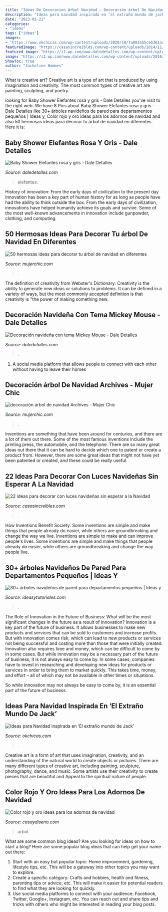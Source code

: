 ```yaml
---
title: "Ideas De Decoracion Arbol Navidad ~ Decoración árbol De Navidad Archives"
description: "Ideas para navidad inspirada en ‘el extraño mundo de jack’"
date: "2023-01-21"
categories:
- "ideas"
tags: ["ideas"]
images:
- "https://www.okchicas.com/wp-content/uploads/2020/10/7a003a55ceb361aab4e8378efe274d82.jpg"
featuredImage: "https://casasincreibles.com/wp-content/uploads/2014/11/luces-navidad-habitacion-15.jpg"
featured_image: "https://i1.wp.com/www.daledetalles.com/wp-content/uploads/2016/10/mickey-navidad33.jpg?resize=597%2C796"
image: "https://i1.wp.com/www.daledetalles.com/wp-content/uploads/2016/10/mickey-navidad33.jpg?resize=597%2C796"
ShowToc: true
author: "Jackeline Hammes"
---
```



What is creative art?
Creative art is a type of art that is produced by using imagination and creativity. The most common types of creative art are painting, sculpting, and poetry.

	

		
looking for Baby Shower Elefantes rosa y gris - Dale Detalles you've visit to the right web. We have 8 Pics about Baby Shower Elefantes rosa y gris - Dale Detalles like 30+ árboles navideños de pared para departamentos pequeños | Ideas y, Color rojo y oro ideas para los adornos de navidad and also 50 hermosas ideas para decorar tu árbol de navidad en diferentes. Here it is:
		
    
## Baby Shower Elefantes Rosa Y Gris - Dale Detalles

<img loading=lazy src="https://i2.wp.com/www.daledetalles.com/wp-content/uploads/2016/02/baby-shower12.jpg?resize=600%2C800" onerror="this.onerror=null;this.src='https://tse1.mm.bing.net/th?id=OIP.aKWlx8lsdqMZovkTFgeJzwHaJ4&amp;pid=15.1';" alt="Baby Shower Elefantes rosa y gris - Dale Detalles">

_Source: daledetalles.com_

>elefantes. 

	

History of innovation: From the early days of civilization to the present day
Innovation has been a key part of human history for as long as people have had the ability to think outside the box. From the early days of civilization, innovations have helped humanity achieve its goals and survive. Some of the most well-known advancements in innovation include gunpowder, clothing, and computing.

    
## 50 Hermosas Ideas Para Decorar Tu árbol De Navidad En Diferentes

<img loading=lazy src="https://mujerchic.com/wp-content/uploads/2017/11/9b2b9de7075db328e86196e609d0a857.jpg" onerror="this.onerror=null;this.src='https://tse4.mm.bing.net/th?id=OIP.SG_oQq3X74GUJXn-NL1KWAHaJ4&amp;pid=15.1';" alt="50 hermosas ideas para decorar tu árbol de navidad en diferentes">

_Source: mujerchic.com_

>. 

	

The definition of creativity from Webster's Dictionary:
Creativity is the ability to generate new ideas or solutions to problems. It can be defined in a variety of ways, but the most commonly accepted definition is that creativity is "the power of making something new.

    
## Decoración Navideña Con Tema Mickey Mouse - Dale Detalles

<img loading=lazy src="https://i1.wp.com/www.daledetalles.com/wp-content/uploads/2016/10/mickey-navidad33.jpg?resize=597%2C796" onerror="this.onerror=null;this.src='https://tse1.mm.bing.net/th?id=OIP.8OUZ6e2d4qdCDv0BmVMInQHaJ4&amp;pid=15.1';" alt="Decoración navideña con tema Mickey Mouse - Dale Detalles">

_Source: daledetalles.com_

>. 

	

1. A social media platform that allows people to connect with each other without having to leave their homes 

    
## Decoración árbol De Navidad Archives - Mujer Chic

<img loading=lazy src="http://mujerchic.com/wp-content/uploads/2015/11/arbol-navidad-g.png" onerror="this.onerror=null;this.src='https://tse1.mm.bing.net/th?id=OIP.Z8dm4QO1fk20Qw9uA8MuRwHaKM&amp;pid=15.1';" alt="decoración árbol de navidad Archives - Mujer Chic">

_Source: mujerchic.com_

>. 

	

Inventions are something that have been around for centuries, and there are a lot of them out there. Some of the most famous inventions include the printing press, the automobile, and the telephone. There are so many great ideas out there that it can be hard to decide which one to patent or create a product from. However, there are some great ideas that might not have yet been patented or created, and these could be really useful.

    
## 22 Ideas Para Decorar Con Luces Navideñas Sin Esperar A La Navidad

<img loading=lazy src="https://casasincreibles.com/wp-content/uploads/2014/11/luces-navidad-habitacion-15.jpg" onerror="this.onerror=null;this.src='https://tse1.mm.bing.net/th?id=OIP.FlJ5R5TePZLcPr_7jz3ivgHaJ4&amp;pid=15.1';" alt="22 ideas para decorar con luces navideñas sin esperar a la Navidad">

_Source: casasincreibles.com_

>. 

	

How Inventions Benefit Society: Some inventions are simple and make things that people already do easier, while others are groundbreaking and change the way we live.
Inventions are simple to make and can improve people's lives. Some inventions are simple and make things that people already do easier, while others are groundbreaking and change the way people live.

    
## 30+ árboles Navideños De Pared Para Departamentos Pequeños | Ideas Y

<img loading=lazy src="https://ideasytutoriales.com/wp-content/uploads/2018/11/Arbol-de-Navidad-para-Pared-10.jpg" onerror="this.onerror=null;this.src='https://tse3.mm.bing.net/th?id=OIP.21kRc5hS_8ki4ZiuEHpFwwHaNK&amp;pid=15.1';" alt="30+ árboles navideños de pared para departamentos pequeños | Ideas y">

_Source: ideasytutoriales.com_

>. 

	

The Role of Innovation in the Future of Business: What will be the most significant changes in the future as a result of innovation?
Innovation is a key part of the future of business. It allows businesses to make new products and services that can be sold to customers and increase profits. But with innovation comes risk, which can lead to new products or services not being successful and costing more than those that were initially created. Innovation also requires time and money, which can be difficult to come by in some cases.
But while innovation may be a necessary part of the future of business, it is not always easy to come by. In some cases, companies have to invest in researching and developing new ideas for products or services in order to bring them to market quickly. This takes time, money, and effort – all of which may not be available in other times or situations.

So while innovation may not always be easy to come by, it is an essential part of the future of business.

    
## Ideas Para Navidad Inspirada En ‘El Extraño Mundo De Jack’

<img loading=lazy src="https://www.okchicas.com/wp-content/uploads/2020/10/7a003a55ceb361aab4e8378efe274d82.jpg" onerror="this.onerror=null;this.src='https://tse3.mm.bing.net/th?id=OIP.HRY7GB2M3MdnqylizdXoyAHaGJ&amp;pid=15.1';" alt="Ideas para Navidad inspirada en ‘El extraño mundo de Jack’">

_Source: okchicas.com_

>. 

	

Creative art is a form of art that uses imagination, creativity, and an understanding of the natural world to create objects or pictures. There are many different types of creative art, including painting, sculpture, photography, dance, and music. Some artists use their creativity to create pieces that are beautiful and Appeal to the spiritual nature of people.

    
## Color Rojo Y Oro Ideas Para Los Adornos De Navidad

<img loading=lazy src="https://casaydiseno.com/wp-content/uploads/2015/09/rojo-oro-adornos-navidad-arbol-grande-regalos.jpg" onerror="this.onerror=null;this.src='https://tse1.mm.bing.net/th?id=OIP.-SamPZK0ysk8BXUiGotMMQHaLH&amp;pid=15.1';" alt="Color rojo y oro ideas para los adornos de navidad">

_Source: casaydiseno.com_

>arbol. 

	

What are some common blog ideas?
Are you looking for ideas on how to start a blog? Here are some popular blog ideas that can help get your name out there: 
1. Start with an easy but popular topic: Home improvement, gardening, lifestyle tips, etc. This will be a gateway into other topics you may want to explore.
2. Create a specific category: Crafts and hobbies, health and fitness, parenting tips or advice, etc. This will make it easier for potential readers to find what they are looking for quickly.
3. Use social media platforms to connect with your audience: Facebook, Twitter, Google+, Instagram, etc. You can reach out and share tips and tricks with others who might be interested in reading your blog posts.

